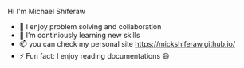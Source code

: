 Hi I'm Michael Shiferaw

- 🔭 I enjoy problem solving and collaboration
- 🌱 I’m continiously learning new skills
- 📫 you can check my personal site https://mickshiferaw.github.io/
- ⚡ Fun fact: I enjoy reading documentations 😄

